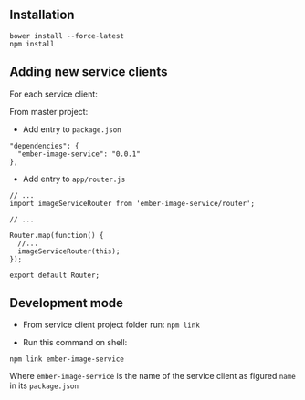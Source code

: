 Installation
------------

```
bower install --force-latest
npm install
```

Adding new service clients
--------------------------

For each service client:

From master project:

- Add entry to `package.json`

```
"dependencies": {
  "ember-image-service": "0.0.1"
},
```

- Add entry to `app/router.js`

```
// ...
import imageServiceRouter from 'ember-image-service/router';

// ...

Router.map(function() {
  //...
  imageServiceRouter(this);
});

export default Router;
```

Development mode
----------------

- From service client project folder run: `npm link`

- Run this command on shell:

```
npm link ember-image-service
```

Where `ember-image-service` is the name of the service client as figured
`name` in its `package.json`
